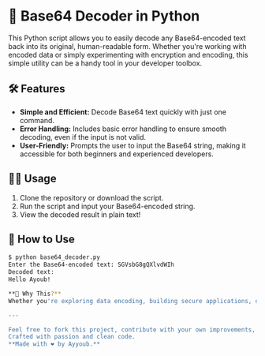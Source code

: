 # 📁 Base64 Decoder in Python

This Python script allows you to easily decode any Base64-encoded text back into its original, human-readable form. Whether you're working with encoded data or simply experimenting with encryption and encoding, this simple utility can be a handy tool in your developer toolbox.

## 🛠️ Features

- **Simple and Efficient:** Decode Base64 text quickly with just one command.
- **Error Handling:** Includes basic error handling to ensure smooth decoding, even if the input is not valid.
- **User-Friendly:** Prompts the user to input the Base64 string, making it accessible for both beginners and experienced developers.

## 🧑‍💻 Usage

1. Clone the repository or download the script.
2. Run the script and input your Base64-encoded string.
3. View the decoded result in plain text!

## 🔧 How to Use

```bash
$ python base64_decoder.py
Enter the Base64-encoded text: SGVsbG8gQXlvdWIh
Decoded text:
Hello Ayoub!

**🚀 Why This?**
Whether you're exploring data encoding, building secure applications, or just getting started with Python, this tool provides a fast and reliable way to decode Base64-encoded text. Its simplicity makes it perfect for both learning and real-world usage.

---

Feel free to fork this project, contribute with your own improvements, or share it with others who might find it useful.  
Crafted with passion and clean code.  
**Made with ❤️ by Ayyoub.**
